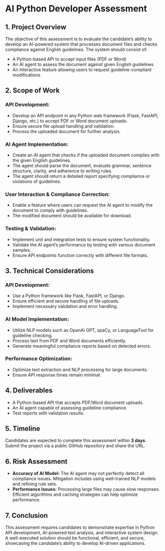 # AI Python Developer Assessment

## 1. Project Overview

The objective of this assessment is to evaluate the candidate’s ability to develop an AI-powered system that processes document files and checks compliance against English guidelines. The system should consist of:

- A Python-based API to accept input files (PDF or Word)
- An AI agent to assess the document against given English guidelines
- An interactive feature allowing users to request guideline-compliant modifications

## 2. Scope of Work

### API Development:

- Develop an API endpoint in any Python web framework (Flask, FastAPI, Django, etc.) to accept PDF or Word document uploads.
- Ensure secure file upload handling and validation.
- Process the uploaded document for further analysis.

### AI Agent Implementation:

- Create an AI agent that checks if the uploaded document complies with the given English guidelines.
- The agent should parse the document, evaluate grammar, sentence structure, clarity, and adherence to writing rules.
- The agent should return a detailed report specifying compliance or violations of guidelines.

### User Interaction & Compliance Correction:

- Enable a feature where users can request the AI agent to modify the document to comply with guidelines.
- The modified document should be available for download.

### Testing & Validation:

- Implement unit and integration tests to ensure system functionality.
- Validate the AI agent’s performance by testing with various document samples.
- Ensure API endpoints function correctly with different file formats.

## 3. Technical Considerations

### API Development:

- Use a Python framework like Flask, FastAPI, or Django.
- Ensure efficient and secure handling of file uploads.
- Implement necessary validation and error handling.

### AI Model Implementation:

- Utilize NLP models such as OpenAI GPT, spaCy, or LanguageTool for guideline checking.
- Process text from PDF and Word documents efficiently.
- Generate meaningful compliance reports based on detected errors.

### Performance Optimization:

- Optimize text extraction and NLP processing for large documents.
- Ensure API response times remain minimal.

## 4. Deliverables

- A Python-based API that accepts PDF/Word document uploads.
- An AI agent capable of assessing guideline compliance.
- Test reports with validation results.

## 5. Timeline

Candidates are expected to complete this assessment within **3 days**. Submit the project via a public GitHub repository and share the URL.

## 6. Risk Assessment

- **Accuracy of AI Model:** The AI agent may not perfectly detect all compliance issues. Mitigation includes using well-trained NLP models and refining rule sets.
- **Performance Issues:** Processing large files may cause slow responses. Efficient algorithms and caching strategies can help optimize performance.

## 7. Conclusion

This assessment requires candidates to demonstrate expertise in Python API development, AI-powered text analysis, and interactive system design. A well-executed solution should be functional, efficient, and secure, showcasing the candidate’s ability to develop AI-driven applications.